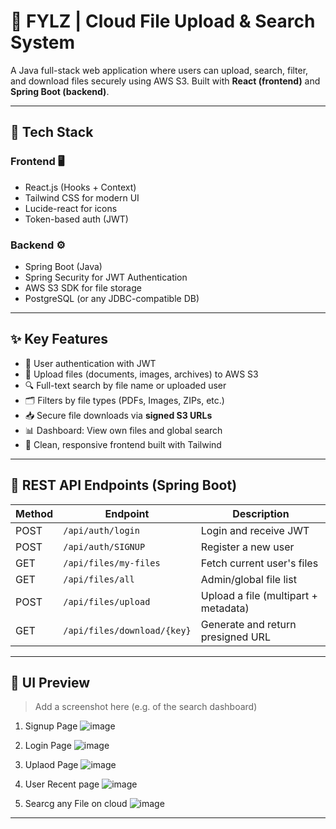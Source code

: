 # 📁 FYLZ | Cloud File Upload & Search System

A Java full-stack web application where users can upload, search, filter, and download files securely using AWS S3. Built with **React (frontend)** and **Spring Boot (backend)**.

---

## 🚀 Tech Stack

### Frontend 🖥️
- React.js (Hooks + Context)
- Tailwind CSS for modern UI
- Lucide-react for icons
- Token-based auth (JWT)

### Backend ⚙️
- Spring Boot (Java)
- Spring Security for JWT Authentication
- AWS S3 SDK for file storage
- PostgreSQL (or any JDBC-compatible DB)

---

## ✨ Key Features

- 🔐 User authentication with JWT
- 📁 Upload files (documents, images, archives) to AWS S3
- 🔍 Full-text search by file name or uploaded user
- 🗂️ Filters by file types (PDFs, Images, ZIPs, etc.)
- 📥 Secure file downloads via **signed S3 URLs**
- 📊 Dashboard: View own files and global search
- 🎨 Clean, responsive frontend built with Tailwind

---

## 📂 REST API Endpoints (Spring Boot)

| Method | Endpoint                    | Description                        |
|--------|-----------------------------|------------------------------------|
| POST   | `/api/auth/login`           | Login and receive JWT              |
| POST   | `/api/auth/SIGNUP`        | Register a new user                |
| GET    | `/api/files/my-files`       | Fetch current user's files         |
| GET    | `/api/files/all`            | Admin/global file list             |
| POST   | `/api/files/upload`         | Upload a file (multipart + metadata) |
| GET    | `/api/files/download/{key}` | Generate and return presigned URL  |

---

## 📸 UI Preview

> Add a screenshot here (e.g. of the search dashboard)
1. Signup Page
![image](https://github.com/user-attachments/assets/1e934597-94ea-43e7-90d1-8f347eef4b7c)

2. Login Page
![image](https://github.com/user-attachments/assets/4fd5c44e-e542-4805-9792-c415cf9721d6)

3. Uplaod Page
![image](https://github.com/user-attachments/assets/d78ed804-616f-4f40-914f-e34540054325)

4. User Recent page
![image](https://github.com/user-attachments/assets/eb4b7b64-19f3-42ca-b26e-ae95f6a82898)

5. Searcg any File on cloud
![image](https://github.com/user-attachments/assets/bdd2ba24-cdc6-4bb4-b17d-8ae4ea90865e)


---



